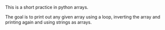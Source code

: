This is a short practice in python arrays.

The goal is to print out any given array using a loop, inverting the array and printing again
and using strings as arrays.